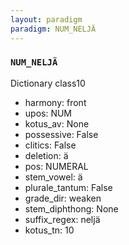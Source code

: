 ```yaml
---
layout: paradigm
paradigm: NUM_NELJÄ
---
```

### ` NUM_NELJÄ `

Dictionary class10
* harmony: front
* upos: NUM
* kotus_av: None
* possessive: False
* clitics: False
* deletion: ä
* pos: NUMERAL
* stem_vowel: ä
* plurale_tantum: False
* grade_dir: weaken
* stem_diphthong: None
* suffix_regex: neljä
* kotus_tn: 10
